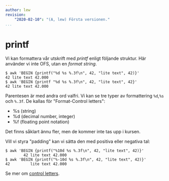```yaml
---
author: lew
revision:
    "2020-02-10": "(A, lew) Första versionen."
...
```

printf
=======================

Vi kan formattera vår utskrift med *printf* enligt följande struktur. Här använder vi inte OFS, utan en *format string*.

```
$ awk 'BEGIN {printf("%d %s %.3f\n", 42, "lite text", 42)}'
42 lite text 42.000
$ awk 'BEGIN {printf "%d %s %.3f\n", 42, "lite text", 42}'
42 lite text 42.000
```

Parentesen är med andra ord valfri. Vi kan se tre typer av formattering `%d`,`%s` och `%.3f`. De kallas för "Format-Control letters":

* %s (string)
* %d (decimal number, integer)
* %f (floating point notation)

Det finns såklart ännu fler, men de kommer inte tas upp i kursen.

Vill vi styra "padding" kan vi sätta den med positiva eller negativa tal:

```
$ awk 'BEGIN {printf("%10d %s %.3f\n", 42, "lite text", 42)}'
        42 lite text 42.000
$ awk 'BEGIN {printf("%-10d %s %.3f\n", 42, "lite text", 42)}'
42         lite text 42.000
```

Se mer om [control letters](https://www.gnu.org/software/gawk/manual/html_node/Control-Letters.html).
